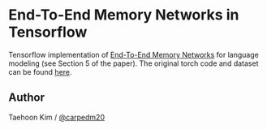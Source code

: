 End-To-End Memory Networks in Tensorflow
========================================

Tensorflow implementation of [End-To-End Memory Networks](http://arxiv.org/abs/1503.08895v4) for language modeling (see Section 5 of the paper). The original torch code and dataset can be found [here](https://github.com/facebook/MemNN/).


Author
------

Taehoon Kim / [@carpedm20](http://carpedm20.github.io/)
